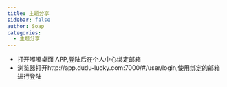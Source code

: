 ```yaml
---
title: 主题分享
sidebar: false
author: Soap
categories:
  - 主题分享
---
```


- 打开嘟嘟桌面 APP,登陆后在个人中心绑定邮箱
- 浏览器打开http://app.dudu-lucky.com:7000/#/user/login,使用绑定的邮箱进行登陆
